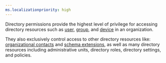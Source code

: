```yaml
---
ms.localizationpriority: high
---
```


<!-- markdownlint-disable MD002 MD041 -->

Directory permissions provide the highest level of privilege for accessing directory resources such as [user](/graph/api/resources/user), [group](/graph/api/resources/group), and [device](/graph/api/resources/device) in an organization.

They also exclusively control access to other directory resources like: [organizational contacts](/graph/api/resources/orgcontact?view=graph-rest-beta&preserve-view=true) and [schema extensions](/graph/api/resources/schemaextension?view=graph-rest-beta&preserve-view=true), as well as many directory resources including administrative units, directory roles, directory settings, and policies.

<!--

This section doesn't look correct; for example, you can create aapps using Directory.ReadWrite.All; Maybe it's out of date?


The _Directory.ReadWrite.All_ permission grants the following privileges:

- Full read of all directory resources (both declared properties and navigation properties)
- Create and update users
- Disable and enable users (but not Company Administrator)
- Set user alternative security ID (but not administrators)
- Create and update groups
- Manage group memberships
- Update group owner
- Manage license assignments
- Define schema extensions on applications
- Manage directory settings
- Manage admin consent workflow configuration (but not whether admin consent is required or who is authorized to grant admin consent)

And **doesn't grant* the following privileges:

- To reset user passwords.
- Updating another user's **businessPhones**, **mobilePhone**, or **otherMails** property is only allowed on users who are non-administrators or assigned one of the following roles: Directory Readers, Guest Inviter, Message Center Reader and Reports Reader. For more details, see Helpdesk (Password) Administrator in [Azure AD available roles](/azure/active-directory/users-groups-roles/directory-assign-admin-roles#available-roles).  This is the case for apps granted either the User.ReadWrite.All or Directory.ReadWrite.All delegated or application permissions.
- Deleting resources (including users or groups).
- Specifically excludes create or update for resources not listed above. This includes: application, oAuth2PermissionGrant, appRoleAssignment, device, servicePrincipal, organization, domains, and so on.

-->